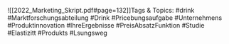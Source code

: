 
![[2022_Marketing_Skript.pdf#page=132]]Tags & Topics:
   #drink
   #Marktforschungsabteilung
   #Drink
   #Pricebungsaufgabe
   #Unternehmens
   #Produktinnovation
   #IhreErgebnisse
   #PreisAbsatzFunktion
   #Studie
   #Elastizitt
   #Produkts
   #Lsungsweg